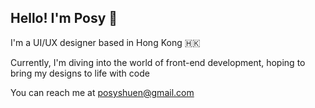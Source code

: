 <h2>Hello! I'm Posy 👋 </h2>
I'm a UI/UX designer based in Hong Kong 🇭🇰

Currently, I'm diving into the world of front-end development, hoping to bring my designs to life with code

You can reach me at posyshuen@gmail.com
